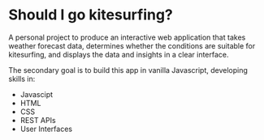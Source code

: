 # Should I go kitesurfing?
A personal project to produce an interactive web application that takes weather forecast data, determines whether the conditions are suitable for kitesurfing, and displays the data and insights in a clear interface.

The secondary goal is to build this app in vanilla Javascript, developing skills in:

- Javascipt
- HTML
- CSS
- REST APIs
- User Interfaces
